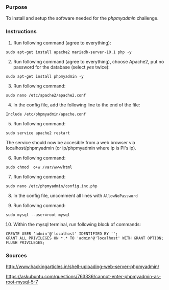### Purpose

To install and setup the software needed for the *phpmyadmin* challenge.

### Instructions

1. Run following command (agree to everything):

```
sudo apt-get install apache2 mariadb-server-10.1 php -y
```

2. Run following command (agree to everything), choose Apache2, put no password for the database (select *yes* twice):

```
sudo apt-get install phpmyadmin -y
```

3. Run following command:

```
sudo nano /etc/apache2/apache2.conf
```

4. In the config file, add the following line to the end of the file:

```
Include /etc/phpmyadmin/apache.conf
```

5. Run following command:

```
sudo service apache2 restart
```

The service should now be accesible from a web browser via localhost/phpmyadmin (or ip/phpmyadmin where ip is PI's ip).

6. Run following command:

```
sudo chmod  o+w /var/www/html
```

7. Run following command:

```
sudo nano /etc/phpmyadmin/config.inc.php
```

8. In the config file, uncomment all lines with `AllowNoPassword`

9. Run following command:

```
sudo mysql --user=root mysql
```

10. Within the mysql terminal, run following block of commands:

```
CREATE USER 'admin'@'localhost' IDENTIFIED BY '';
GRANT ALL PRIVILEGES ON *.* TO 'admin'@'localhost' WITH GRANT OPTION;
FLUSH PRIVILEGES;
```

### Sources

http://www.hackingarticles.in/shell-uploading-web-server-phpmyadmin/

https://askubuntu.com/questions/763336/cannot-enter-phpmyadmin-as-root-mysql-5-7
